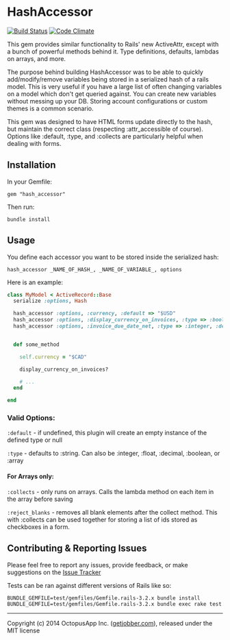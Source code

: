 # HashAccessor

[![Build Status](https://travis-ci.org/GetJobber/hash_accessor.png?branch=testing)](https://travis-ci.org/GetJobber/hash_accessor) [![Code Climate](https://codeclimate.com/github/GetJobber/hash_accessor.png)](https://codeclimate.com/github/GetJobber/hash_accessor)

This gem provides similar functionality to Rails' new ActiveAttr, except with a bunch of powerful methods behind it. Type definitions, defaults, lambdas on arrays, and more.

The purpose behind building HashAccessor was to be able to quickly add/modify/remove variables being stored in a serialized hash of a rails model. This is very useful if you have a large list of often changing variables on a model which don't get queried against. You can create new variables without messing up your DB. Storing account configurations or custom themes is a common scenario.

This gem was designed to have HTML forms update directly to the hash, but maintain the correct class (respecting :attr_accessible of course). Options like :default, :type, and :collects are particularly helpful when dealing with forms.

## Installation

In your Gemfile:

```
gem "hash_accessor"
```

Then run:

```
bundle install
```

## Usage

You define each accessor you want to be stored inside the serialized hash:

```
hash_accessor _NAME_OF_HASH_, _NAME_OF_VARIABLE_, options
```

Here is an example:

```ruby
class MyModel < ActiveRecord::Base
  serialize :options, Hash

  hash_accessor :options, :currency, :default => "$USD"
  hash_accessor :options, :display_currency_on_invoices, :type => :boolean, :default => true
  hash_accessor :options, :invoice_due_date_net, :type => :integer, :default => 3


  def some_method

    self.currency = "$CAD"

    display_currency_on_invoices?

    # ...
  end

end
```

### Valid Options:

`:default` - if undefined, this plugin will create an empty instance of the defined type or null

`:type` - defaults to :string. Can also be :integer, :float, :decimal, :boolean, or :array

#### For Arrays only:

`:collects` - only runs on arrays. Calls the lambda method on each item in the array before saving

`:reject_blanks` - removes all blank elements after the collect method. This with :collects can be used together for storing a list of ids stored as checkboxes in a form.



## Contributing & Reporting Issues

Please feel free to report any issues, provide feedback, or make suggestions on the [Issue Tracker](http://github.com/GetJobber/hash_accessor/issues)

Tests can be ran against different versions of Rails like so:

```
BUNDLE_GEMFILE=test/gemfiles/Gemfile.rails-3.2.x bundle install
BUNDLE_GEMFILE=test/gemfiles/Gemfile.rails-3.2.x bundle exec rake test
```

---


Copyright (c) 2014 OctopusApp Inc. ([getjobber.com](http://getjobber.com)), released under the MIT license
